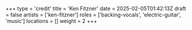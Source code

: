 +++
type = 'credit'
title = 'Ken Fitzner'
date = 2025-02-05T01:42:13Z
draft = false
artists = ['ken-fitzner']
roles = ['backing-vocals', 'electric-guitar', 'music']
locations = []
weight = 2
+++
